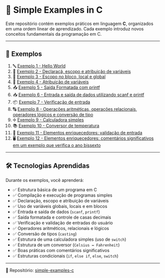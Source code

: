 # 📘 Simple Examples in C  

Este repositório contém exemplos práticos em linguagem **C**, organizados em uma ordem linear de aprendizado. Cada exemplo introduz novos conceitos fundamentais da programação em C.

---

## 🚀 Exemplos  

1. 🔤 [Exemplo 1 - Hello World](exemple1.c)  
2. 🔢 [Exemplo 2 - Declaraçã, escopo e atribuição de variáveis](example2.c)  
3. 🧮 [Exemplo 3 - Escopo no bloco, local e global](example3.c)  
4. 🔄 [Exemplo 4 - Atribuição de variáveis](example4.c)  
5. 📤 [Exemplo 5 - Saída Formatada com printf](example5.c)  
6. 📥 [Exemplo 6 - Entrada e saída de dados utilizando scanf e printf](example6.c)  
7. 📦 [Exemplo 7 - Verificação de entrada](example7.c)  
8. 🔠 [Exemplo 8 - Operações aritméticas, operações relacionais, operadores lógicos e conversão de tipo](exemplo8.c)  
9. ➗ [Exemplo 9 - Calculadora simples](exemplo9.c)  
10. 📚 [Exemplo 10 - Conversor de temperatura](exemplo10.c)  
11. 🧩 [Exemplo 11 - Elementos enriquecedores: validação de entrada](example11.c)  
12. 🖥️ [Exemplo 12 - Elementos enriquecedores: comentários significativos em um exemplo que verifica o ano bissexto ](example12.c)  

---

## 🛠️ Tecnologias Aprendidas

Durante os exemplos, você aprenderá:

- ✅ Estrutura básica de um programa em C
- ✅ Compilação e execução de programas simples
- ✅ Declaração, escopo e atribuição de variáveis
- ✅ Uso de variáveis globais, locais e em blocos
- ✅ Entrada e saída de dados (`scanf`, `printf`)
- ✅ Saída formatada e controle de casas decimais
- ✅ Verificação e validação de entradas do usuário
- ✅ Operadores aritméticos, relacionais e lógicos
- ✅ Conversão de tipos (`casting`)
- ✅ Estrutura de uma calculadora simples (uso de `switch`)
- ✅ Estrutura de um conversor (`Celsius ↔ Fahrenheit`)
- ✅ Boas práticas com comentários significativos
- ✅ Estruturas condicionais (`if`, `else if`, `else`, `switch`)

---

📌 Repositório: [simple-examples-c](https://github.com/engfabiodesalvi/simple-examples-c)  